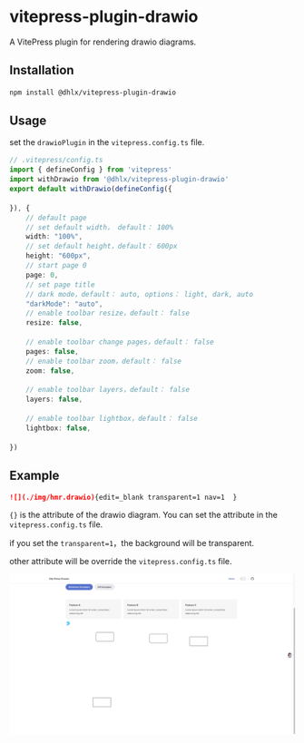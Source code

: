 # vitepress-plugin-drawio

A VitePress plugin for rendering drawio diagrams.

## Installation
```bash
npm install @dhlx/vitepress-plugin-drawio
```
## Usage

set the `drawioPlugin` in the `vitepress.config.ts` file.

```ts
// .vitepress/config.ts
import { defineConfig } from 'vitepress'
import withDrawio from '@dhlx/vitepress-plugin-drawio'
export default withDrawio(defineConfig({
  
}), {
    // default page
    // set default width， default： 100%
    width: "100%",
    // set default height，default： 600px
    height: "600px",
    // start page 0
    page: 0,
    // set page title
    // dark mode，default： auto, options： light, dark, auto
    "darkMode": "auto",
    // enable toolbar resize，default： false
    resize: false,

    // enable toolbar change pages，default： false
    pages: false,
    // enable toolbar zoom，default： false
    zoom: false,

    // enable toolbar layers，default： false
    layers: false,

    // enable toolbar lightbox，default： false
    lightbox: false,

})

```

## Example

```md
![](./img/hmr.drawio){edit=_blank transparent=1 nav=1  }
```
`{}` is the attribute of the drawio diagram. You can set the attribute in the `vitepress.config.ts` file.

if you set the `transparent=1`，the background will be transparent. 

other attribute will be override the `vitepress.config.ts` file.


![](./README/521593164342791.png)
